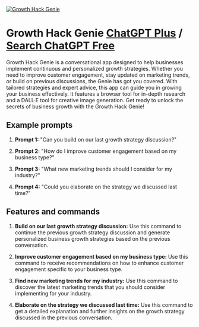 
[![Growth Hack Genie](https://files.oaiusercontent.com/file-Nnk1TfmFKLuqLlj3tFVa9GYO?se=2123-10-17T22%3A13%3A52Z&sp=r&sv=2021-08-06&sr=b&rscc=max-age%3D31536000%2C%20immutable&rscd=attachment%3B%20filename%3D46601ecd-3bb2-46b8-a77b-5d047e1bc552.png&sig=CilnlSDUtFPwZhewoXe4YAWmmUcfZNGkn%2BnD0AZwvWg%3D)](https://chat.openai.com/g/g-W0Lnzyb5R-growth-hack-genie)

# Growth Hack Genie [ChatGPT Plus](https://chat.openai.com/g/g-W0Lnzyb5R-growth-hack-genie) / [Search ChatGPT Free](https://gptcall.net/index.html#/?search=Growth%20Hack%20Genie)

Growth Hack Genie is a conversational app designed to help businesses implement continuous and personalized growth strategies. Whether you need to improve customer engagement, stay updated on marketing trends, or build on previous discussions, the Genie has got you covered. With tailored strategies and expert advice, this app can guide you in growing your business effectively. It features a browser tool for in-depth research and a DALL·E tool for creative image generation. Get ready to unlock the secrets of business growth with the Growth Hack Genie!

## Example prompts

1. **Prompt 1:** "Can you build on our last growth strategy discussion?"

2. **Prompt 2:** "How do I improve customer engagement based on my business type?"

3. **Prompt 3:** "What new marketing trends should I consider for my industry?"

4. **Prompt 4:** "Could you elaborate on the strategy we discussed last time?"

## Features and commands

1. **Build on our last growth strategy discussion:** Use this command to continue the previous growth strategy discussion and generate personalized business growth strategies based on the previous conversation.

2. **Improve customer engagement based on my business type:** Use this command to receive recommendations on how to enhance customer engagement specific to your business type.

3. **Find new marketing trends for my industry:** Use this command to discover the latest marketing trends that you should consider implementing for your industry.

4. **Elaborate on the strategy we discussed last time:** Use this command to get a detailed explanation and further insights on the growth strategy discussed in the previous conversation.


